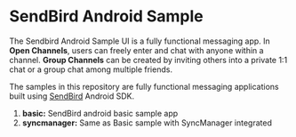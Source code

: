 # SendBird Android Sample
The Sendbird Android Sample UI is a fully functional messaging app. In **Open Channels**, users can freely enter and chat with anyone within a channel. **Group Channels** can be created by inviting others into a private 1:1 chat or a group chat among multiple friends.

The samples in this repository are fully functional messaging applications built using [SendBird](https://sendbird.com) Android SDK.
  1. **basic:** SendBird android basic sample app
  2. **syncmanager:** Same as Basic sample with SyncManager integrated
